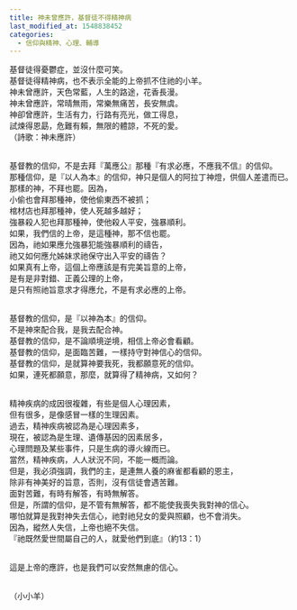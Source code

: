 ```yaml
---
title: 神未曾應許，基督徒不得精神病
last_modified_at: 1548838452
categories:
  - 信仰與精神、心理、輔導
---
```


<p>基督徒得憂鬱症，並沒什麼可笑。<br>
基督徒得精神病，也不表示全能的上帝抓不住祂的小羊。<br>
神未曾應許，天色常藍，人生的路途，花香長漫。<br>
神未曾應許，常晴無雨，常樂無痛苦，長安無虞。<br>
神卻曾應許，生活有力，行路有亮光，做工得息，<br>
試煉得恩勗，危難有賴，無限的體諒，不死的愛。<br>
（詩歌：神未應許）</p>

<p><br>
基督教的信仰，不是去拜『萬應公』那種『有求必應，不應我不信』的信仰。<br>
那種信仰，是『以人為本』的信仰，神只是個人的阿拉丁神燈，供個人差遣而已。<br>
那樣的神，不拜也罷。因為，<br>
小偷也會拜那種神，使他偷東西不被抓；<br>
棺材店也拜那種神，使人死越多越好；<br>
強暴殺人犯也拜那種神，使他殺人平安，強暴順利。<br>
如果，我們信的上帝，是這種神，那不信也罷。<br>
因為，祂如果應允強暴犯能強暴順利的禱告，<br>
祂又如何應允姊妹求祂保守出入平安的禱告？<br>
如果真有上帝，這個上帝應該是有完美旨意的上帝，<br>
是有是非對錯、正義公理的上帝，<br>
是只有照祂旨意求才得應允，不是有求必應的上帝。</p>

<p><br>
基督教的信仰，是『以神為本』的信仰。<br>
不是神來配合我，是我去配合神。<br>
基督教的信仰，是不論順境逆境，相信上帝必會看顧。<br>
基督教的信仰，是面臨苦難，一樣持守對神信心的信仰。<br>
基督教的信仰，是就算神要我死，我都願意死的信仰。<br>
如果，連死都願意，那麼，就算得了精神病，又如何？</p>

<p><br>
精神疾病的成因很複雜，有些是個人心理因素，<br>
但有很多，是像感冒一樣的生理因素。<br>
過去，精神疾病被認為是心理因素多，<br>
現在，被認為是生理、遺傳基因的因素居多，<br>
心理問題及某些事件，只是生病的導火線而已。<br>
當然，精神疾病，人人狀況不同，不能一概而論。<br>
但是，我必須強調，我們的主，是連無人養的麻雀都看顧的恩主，<br>
除非有神美好的旨意，否則，沒有信徒會遇苦難。<br>
面對苦難，有時有解答，有時無解答。<br>
但是，所謂的信仰，是不管有無解答，都不能使我喪失我對神的信心。<br>
哪怕就算是我對神失去信心，祂對祂兒女的愛與照顧，也不會消失。<br>
因為，縱然人失信，上帝也絕不失信。<br>
『祂既然愛世間屬自己的人，就愛他們到底』（約13：1）</p>

<p><br>
這是上帝的應許，也是我們可以安然無慮的信心。</p>

<p><br>
（小小羊）</p>

